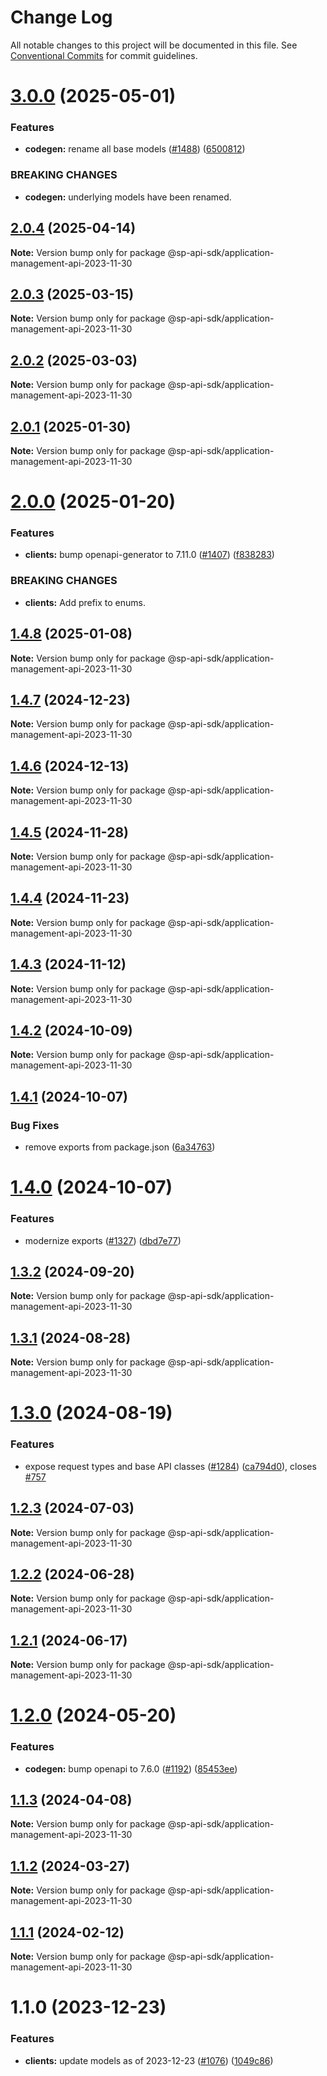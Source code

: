 # Change Log

All notable changes to this project will be documented in this file.
See [Conventional Commits](https://conventionalcommits.org) for commit guidelines.

# [3.0.0](https://github.com/bizon/selling-partner-api-sdk/compare/@sp-api-sdk/application-management-api-2023-11-30@2.0.4...@sp-api-sdk/application-management-api-2023-11-30@3.0.0) (2025-05-01)

### Features

* **codegen:** rename all base models ([#1488](https://github.com/bizon/selling-partner-api-sdk/issues/1488)) ([6500812](https://github.com/bizon/selling-partner-api-sdk/commit/65008125692894a6ae5a307d05455626515cb321))

### BREAKING CHANGES

* **codegen:** underlying models have been renamed.

## [2.0.4](https://github.com/bizon/selling-partner-api-sdk/compare/@sp-api-sdk/application-management-api-2023-11-30@2.0.3...@sp-api-sdk/application-management-api-2023-11-30@2.0.4) (2025-04-14)

**Note:** Version bump only for package @sp-api-sdk/application-management-api-2023-11-30

## [2.0.3](https://github.com/bizon/selling-partner-api-sdk/compare/@sp-api-sdk/application-management-api-2023-11-30@2.0.2...@sp-api-sdk/application-management-api-2023-11-30@2.0.3) (2025-03-15)

**Note:** Version bump only for package @sp-api-sdk/application-management-api-2023-11-30

## [2.0.2](https://github.com/bizon/selling-partner-api-sdk/compare/@sp-api-sdk/application-management-api-2023-11-30@2.0.1...@sp-api-sdk/application-management-api-2023-11-30@2.0.2) (2025-03-03)

**Note:** Version bump only for package @sp-api-sdk/application-management-api-2023-11-30

## [2.0.1](https://github.com/bizon/selling-partner-api-sdk/compare/@sp-api-sdk/application-management-api-2023-11-30@2.0.0...@sp-api-sdk/application-management-api-2023-11-30@2.0.1) (2025-01-30)

**Note:** Version bump only for package @sp-api-sdk/application-management-api-2023-11-30

# [2.0.0](https://github.com/bizon/selling-partner-api-sdk/compare/@sp-api-sdk/application-management-api-2023-11-30@1.4.8...@sp-api-sdk/application-management-api-2023-11-30@2.0.0) (2025-01-20)

### Features

* **clients:** bump openapi-generator to 7.11.0 ([#1407](https://github.com/bizon/selling-partner-api-sdk/issues/1407)) ([f838283](https://github.com/bizon/selling-partner-api-sdk/commit/f838283172bb7acc895cdecadeddbe9879c07ba6))

### BREAKING CHANGES

* **clients:** Add prefix to enums.

## [1.4.8](https://github.com/bizon/selling-partner-api-sdk/compare/@sp-api-sdk/application-management-api-2023-11-30@1.4.7...@sp-api-sdk/application-management-api-2023-11-30@1.4.8) (2025-01-08)

**Note:** Version bump only for package @sp-api-sdk/application-management-api-2023-11-30

## [1.4.7](https://github.com/bizon/selling-partner-api-sdk/compare/@sp-api-sdk/application-management-api-2023-11-30@1.4.6...@sp-api-sdk/application-management-api-2023-11-30@1.4.7) (2024-12-23)

**Note:** Version bump only for package @sp-api-sdk/application-management-api-2023-11-30

## [1.4.6](https://github.com/bizon/selling-partner-api-sdk/compare/@sp-api-sdk/application-management-api-2023-11-30@1.4.5...@sp-api-sdk/application-management-api-2023-11-30@1.4.6) (2024-12-13)

**Note:** Version bump only for package @sp-api-sdk/application-management-api-2023-11-30

## [1.4.5](https://github.com/bizon/selling-partner-api-sdk/compare/@sp-api-sdk/application-management-api-2023-11-30@1.4.4...@sp-api-sdk/application-management-api-2023-11-30@1.4.5) (2024-11-28)

**Note:** Version bump only for package @sp-api-sdk/application-management-api-2023-11-30

## [1.4.4](https://github.com/bizon/selling-partner-api-sdk/compare/@sp-api-sdk/application-management-api-2023-11-30@1.4.3...@sp-api-sdk/application-management-api-2023-11-30@1.4.4) (2024-11-23)

**Note:** Version bump only for package @sp-api-sdk/application-management-api-2023-11-30

## [1.4.3](https://github.com/bizon/selling-partner-api-sdk/compare/@sp-api-sdk/application-management-api-2023-11-30@1.4.2...@sp-api-sdk/application-management-api-2023-11-30@1.4.3) (2024-11-12)

**Note:** Version bump only for package @sp-api-sdk/application-management-api-2023-11-30

## [1.4.2](https://github.com/bizon/selling-partner-api-sdk/compare/@sp-api-sdk/application-management-api-2023-11-30@1.4.1...@sp-api-sdk/application-management-api-2023-11-30@1.4.2) (2024-10-09)

**Note:** Version bump only for package @sp-api-sdk/application-management-api-2023-11-30

## [1.4.1](https://github.com/bizon/selling-partner-api-sdk/compare/@sp-api-sdk/application-management-api-2023-11-30@1.4.0...@sp-api-sdk/application-management-api-2023-11-30@1.4.1) (2024-10-07)

### Bug Fixes

* remove exports from package.json ([6a34763](https://github.com/bizon/selling-partner-api-sdk/commit/6a347634f8089f511a393ad481a93796431e8947))

# [1.4.0](https://github.com/bizon/selling-partner-api-sdk/compare/@sp-api-sdk/application-management-api-2023-11-30@1.3.2...@sp-api-sdk/application-management-api-2023-11-30@1.4.0) (2024-10-07)

### Features

* modernize exports ([#1327](https://github.com/bizon/selling-partner-api-sdk/issues/1327)) ([dbd7e77](https://github.com/bizon/selling-partner-api-sdk/commit/dbd7e77ebe5d64131a46671df332fdf66f8b0e0c))

## [1.3.2](https://github.com/bizon/selling-partner-api-sdk/compare/@sp-api-sdk/application-management-api-2023-11-30@1.3.1...@sp-api-sdk/application-management-api-2023-11-30@1.3.2) (2024-09-20)

**Note:** Version bump only for package @sp-api-sdk/application-management-api-2023-11-30

## [1.3.1](https://github.com/bizon/selling-partner-api-sdk/compare/@sp-api-sdk/application-management-api-2023-11-30@1.3.0...@sp-api-sdk/application-management-api-2023-11-30@1.3.1) (2024-08-28)

**Note:** Version bump only for package @sp-api-sdk/application-management-api-2023-11-30

# [1.3.0](https://github.com/bizon/selling-partner-api-sdk/compare/@sp-api-sdk/application-management-api-2023-11-30@1.2.3...@sp-api-sdk/application-management-api-2023-11-30@1.3.0) (2024-08-19)

### Features

* expose request types and base API classes ([#1284](https://github.com/bizon/selling-partner-api-sdk/issues/1284)) ([ca794d0](https://github.com/bizon/selling-partner-api-sdk/commit/ca794d023bcb7b0177de0fdae93ae1aaa7ac3670)), closes [#757](https://github.com/bizon/selling-partner-api-sdk/issues/757)

## [1.2.3](https://github.com/bizon/selling-partner-api-sdk/compare/@sp-api-sdk/application-management-api-2023-11-30@1.2.2...@sp-api-sdk/application-management-api-2023-11-30@1.2.3) (2024-07-03)

**Note:** Version bump only for package @sp-api-sdk/application-management-api-2023-11-30

## [1.2.2](https://github.com/bizon/selling-partner-api-sdk/compare/@sp-api-sdk/application-management-api-2023-11-30@1.2.1...@sp-api-sdk/application-management-api-2023-11-30@1.2.2) (2024-06-28)

**Note:** Version bump only for package @sp-api-sdk/application-management-api-2023-11-30

## [1.2.1](https://github.com/bizon/selling-partner-api-sdk/compare/@sp-api-sdk/application-management-api-2023-11-30@1.2.0...@sp-api-sdk/application-management-api-2023-11-30@1.2.1) (2024-06-17)

**Note:** Version bump only for package @sp-api-sdk/application-management-api-2023-11-30

# [1.2.0](https://github.com/bizon/selling-partner-api-sdk/compare/@sp-api-sdk/application-management-api-2023-11-30@1.1.3...@sp-api-sdk/application-management-api-2023-11-30@1.2.0) (2024-05-20)

### Features

* **codegen:** bump openapi to 7.6.0 ([#1192](https://github.com/bizon/selling-partner-api-sdk/issues/1192)) ([85453ee](https://github.com/bizon/selling-partner-api-sdk/commit/85453ee82ef861547ddc34254a28a59aac6ccc96))

## [1.1.3](https://github.com/bizon/selling-partner-api-sdk/compare/@sp-api-sdk/application-management-api-2023-11-30@1.1.2...@sp-api-sdk/application-management-api-2023-11-30@1.1.3) (2024-04-08)

**Note:** Version bump only for package @sp-api-sdk/application-management-api-2023-11-30

## [1.1.2](https://github.com/bizon/selling-partner-api-sdk/compare/@sp-api-sdk/application-management-api-2023-11-30@1.1.1...@sp-api-sdk/application-management-api-2023-11-30@1.1.2) (2024-03-27)

**Note:** Version bump only for package @sp-api-sdk/application-management-api-2023-11-30

## [1.1.1](https://github.com/bizon/selling-partner-api-sdk/compare/@sp-api-sdk/application-management-api-2023-11-30@1.1.0...@sp-api-sdk/application-management-api-2023-11-30@1.1.1) (2024-02-12)

**Note:** Version bump only for package @sp-api-sdk/application-management-api-2023-11-30

# 1.1.0 (2023-12-23)

### Features

* **clients:** update models as of 2023-12-23 ([#1076](https://github.com/bizon/selling-partner-api-sdk/issues/1076)) ([1049c86](https://github.com/bizon/selling-partner-api-sdk/commit/1049c869f917aebf4069238caa904d66fdfa8aad))
